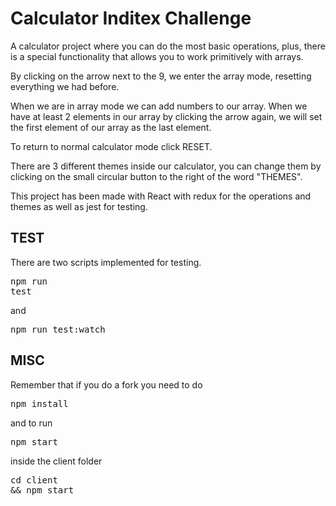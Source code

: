 <h1>Calculator Inditex Challenge</h1>

A calculator project where you can do the most basic operations, plus, there is a special functionality that allows you to work primitively with arrays.

By clicking on the arrow next to the 9, we enter the array mode, resetting everything we had before.

When we are in array mode we can add numbers to our array. When we have at least 2 elements in our array by clicking the arrow again, we will set the first element of our array as the last element.

To return to normal calculator mode click RESET.

There are 3 different themes inside our calculator, you can change them by clicking on the small circular button to the right of the word "THEMES".

This project has been made with React with redux for the operations and themes as well as jest for testing.

<h2>TEST</h2>

There are two scripts implemented for testing. <pre>npm run test</pre> and <pre>npm run test:watch</pre>

<h2>MISC</h2>

Remember that if you do a fork you need to do <pre>npm install</pre> and to run <pre>npm start</pre> inside the client folder <pre>cd client && npm start</pre>